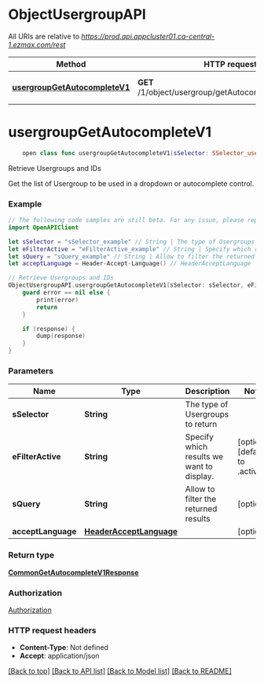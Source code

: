 # ObjectUsergroupAPI

All URIs are relative to *https://prod.api.appcluster01.ca-central-1.ezmax.com/rest*

Method | HTTP request | Description
------------- | ------------- | -------------
[**usergroupGetAutocompleteV1**](ObjectUsergroupAPI.md#usergroupgetautocompletev1) | **GET** /1/object/usergroup/getAutocomplete/{sSelector} | Retrieve Usergroups and IDs


# **usergroupGetAutocompleteV1**
```swift
    open class func usergroupGetAutocompleteV1(sSelector: SSelector_usergroupGetAutocompleteV1, eFilterActive: EFilterActive_usergroupGetAutocompleteV1? = nil, sQuery: String? = nil, acceptLanguage: HeaderAcceptLanguage? = nil, completion: @escaping (_ data: CommonGetAutocompleteV1Response?, _ error: Error?) -> Void)
```

Retrieve Usergroups and IDs

Get the list of Usergroup to be used in a dropdown or autocomplete control.

### Example
```swift
// The following code samples are still beta. For any issue, please report via http://github.com/OpenAPITools/openapi-generator/issues/new
import OpenAPIClient

let sSelector = "sSelector_example" // String | The type of Usergroups to return
let eFilterActive = "eFilterActive_example" // String | Specify which results we want to display. (optional) (default to .active)
let sQuery = "sQuery_example" // String | Allow to filter the returned results (optional)
let acceptLanguage = Header-Accept-Language() // HeaderAcceptLanguage |  (optional)

// Retrieve Usergroups and IDs
ObjectUsergroupAPI.usergroupGetAutocompleteV1(sSelector: sSelector, eFilterActive: eFilterActive, sQuery: sQuery, acceptLanguage: acceptLanguage) { (response, error) in
    guard error == nil else {
        print(error)
        return
    }

    if (response) {
        dump(response)
    }
}
```

### Parameters

Name | Type | Description  | Notes
------------- | ------------- | ------------- | -------------
 **sSelector** | **String** | The type of Usergroups to return | 
 **eFilterActive** | **String** | Specify which results we want to display. | [optional] [default to .active]
 **sQuery** | **String** | Allow to filter the returned results | [optional] 
 **acceptLanguage** | [**HeaderAcceptLanguage**](.md) |  | [optional] 

### Return type

[**CommonGetAutocompleteV1Response**](CommonGetAutocompleteV1Response.md)

### Authorization

[Authorization](../README.md#Authorization)

### HTTP request headers

 - **Content-Type**: Not defined
 - **Accept**: application/json

[[Back to top]](#) [[Back to API list]](../README.md#documentation-for-api-endpoints) [[Back to Model list]](../README.md#documentation-for-models) [[Back to README]](../README.md)

